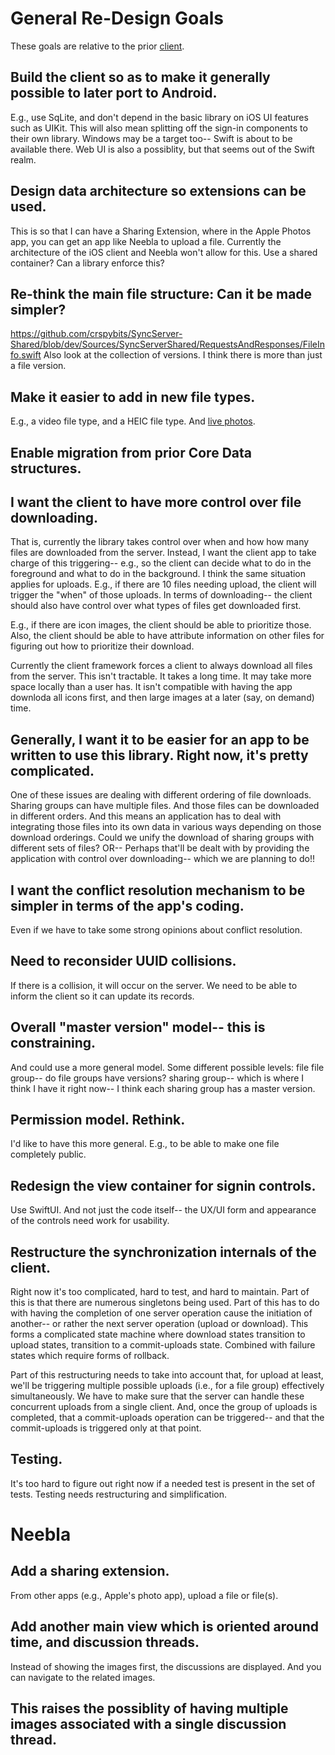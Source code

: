 # General Re-Design Goals
These goals are relative to the prior [client](https://github.com/crspybits/SyncServer-iOSClient/).

## Build the client so as to make it generally possible to later port to Android. 
E.g., use SqLite, and don't depend in the basic library on iOS UI features such as UIKit. This will also mean splitting off the sign-in components to their own library.
Windows may be a target too-- Swift is about to be available there.
Web UI is also a possiblity, but that seems out of the Swift realm.
	
## Design data architecture so extensions can be used. 
This is so that I can have a Sharing Extension, where in the Apple Photos app, you can get an app like Neebla to upload a file. Currently the architecture of the iOS client and Neebla won't allow for this.
Use a shared container? Can a library enforce this?
			
## Re-think the main file structure: Can it be made simpler?
https://github.com/crspybits/SyncServer-Shared/blob/dev/Sources/SyncServerShared/RequestsAndResponses/FileInfo.swift
Also look at the collection of versions. I think there is more than just a file version.
	
## Make it easier to add in new file types.
E.g., a video file type, and a HEIC file type.
And [live photos](https://stackoverflow.com/questions/32508375/apple-live-photo-file-format).
	
## Enable migration from prior Core Data structures.
	
## I want the client to have more control over file downloading. 
That is, currently the library takes control over when and how how many files are downloaded from the server. Instead, I want the client app to take charge of this triggering-- e.g., so the client can decide what to do in the foreground and what to do in the background. I think the same situation applies for uploads. E.g., if there are 10 files needing upload, the client will trigger the "when" of those uploads.
In terms of downloading-- the client should also have control over what types of files get downloaded first. 

E.g., if there are icon images, the client should be able to prioritize those.
Also, the client should be able to have attribute information on other files for figuring out how to prioritize their download.

Currently the client framework forces a client to always download all files from the server. This isn't tractable. It takes a long time. It may take more space locally than a user has. It isn't compatible with having the app downloda all icons first, and then large images at a later (say, on demand) time.
	
## Generally, I want it to be easier for an app to be written to use this library. Right now, it's pretty complicated.
One of these issues are dealing with different ordering of file downloads. Sharing groups can have multiple files. And those files can be downloaded in different orders. And this means an application has to deal with integrating those files into its own data in various ways depending on those download orderings. Could we unify the download of sharing groups with different sets of files? OR-- Perhaps that'll be dealt with by providing the application with control over downloading-- which we are planning to do!!
	
## I want the conflict resolution mechanism to be simpler in terms of the app's coding.
Even if we have to take some strong opinions about conflict resolution.
	
## Need to reconsider UUID collisions. 
If there is a collision, it will occur on the server. We need to be able to inform the client so it can update its records.

## Overall "master version" model-- this is constraining. 
And could use a more general model.
Some different possible levels:
file
file group-- do file groups have versions?
sharing group-- which is where I think I have it right now-- I think each sharing group has a master version.
	
## Permission model. Rethink.
I'd like to have this more general. E.g., to be able to make one file completely public.

## Redesign the view container for signin controls.
Use SwiftUI. And not just the code itself-- the UX/UI form and appearance of the controls need work for usability.

## Restructure the synchronization internals of the client. 
Right now it's too complicated, hard to test, and hard to maintain. Part of this is that there are numerous singletons being used. Part of this has to do with having the completion of one server operation cause the initiation of another-- or rather the next server operation (upload or download). This forms a complicated state machine where download states transition to upload states, transition to a commit-uploads state. Combined with failure states which require forms of rollback.

Part of this restructuring needs to take into account that, for upload at least, we'll be triggering multiple possible uploads (i.e., for a file group) effectively simultaneously. We have to make sure that the server can handle these concurrent uploads from a single client. And, once the group of uploads is completed, that a commit-uploads operation can be triggered-- and that the commit-uploads is triggered only at that point.

## Testing.
It's too hard to figure out right now if a needed test is present in the set of tests. Testing needs restructuring and simplification.

# Neebla

## Add a sharing extension. 
From other apps (e.g., Apple's photo app), upload a file or file(s).

## Add another main view which is oriented around time, and discussion threads. 
Instead of showing the images first, the discussions are displayed. And you can navigate to the related images. 

## This raises the possiblity of having multiple images associated with a single discussion thread.
